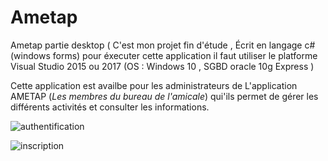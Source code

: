 # Ametap
Ametap partie desktop
(
C'est mon projet fin d'étude , Écrit en langage c# (windows forms) 
pour éxecuter cette application il faut utiliser le platforme Visual Studio 2015 ou 2017 (OS : Windows 10 , SGBD oracle 10g Express )

Cette application est availbe pour les administrateurs de L'application AMETAP (<i>Les membres du bureau de l'amicale</i>) qui'ils permet de gérer les différents activités et consulter les informations.

![authentification](https://user-images.githubusercontent.com/20991604/41009722-a3464828-692a-11e8-8cae-2677380ea625.png)

![inscription](https://user-images.githubusercontent.com/20991604/41009723-a3708570-692a-11e8-85bb-5113f614e310.png)
